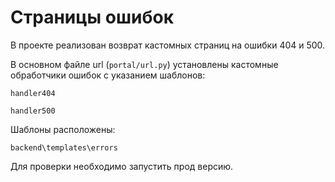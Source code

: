 # Страницы ошибок

В проекте реализован возврат кастомных страниц на ошибки 404 и 500.

В основном файле url (`portal/url.py`) установлены кастомные обработчики ошибок с указанием шаблонов:

`handler404`

`handler500`

Шаблоны расположены:

`backend\templates\errors`

Для проверки необходимо запустить прод версию.